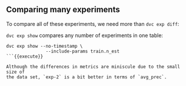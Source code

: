 ## Comparing many experiments

To compare all of these experiments, we need more than `dvc exp diff`: 

`dvc exp show` compares any number of experiments in one table:

```
dvc exp show --no-timestamp \
               --include-params train.n_est
```{{execute}}

Although the differences in metrics are miniscule due to the small size of
the data set, `exp-2` is a bit better in terms of `avg_prec`.



